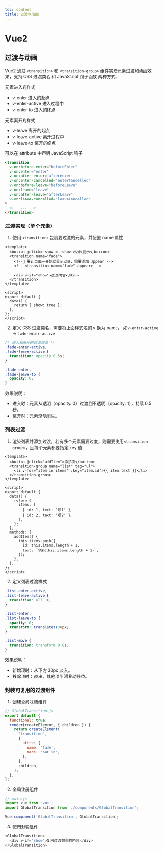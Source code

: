 ```yaml
---
toc: content
title: 过渡与动画
---
```


# Vue2

## 过渡与动画

Vue2 通过 `<transition>` 和 `<transition-group>` 组件实现元素过渡和动画效果，支持 CSS 过渡类名 和 JavaScript 钩子函数 两种方式。

元素进入的样式

- v-enter 进入的起点
- v-enter-active 进入过程中
- v-enter-to 进入的终点

元素离开的样式

- v-leave 离开的起点
- v-leave-active 离开过程中
- v-leave-to 离开的终点

可以在 attribute 中声明 JavaScript 钩子

```html
<transition
  v-on:before-enter="beforeEnter"
  v-on:enter="enter"
  v-on:after-enter="afterEnter"
  v-on:enter-cancelled="enterCancelled"
  v-on:before-leave="beforeLeave"
  v-on:leave="leave"
  v-on:after-leave="afterLeave"
  v-on:leave-cancelled="leaveCancelled"
>
  <!-- ... -->
</transition>
```

### 过渡实现（单个元素）

1. 使用 `<transition>` 包裹要过渡的元素，并配置 name 属性

```vue
<template>
  <button @click="show = !show">切换显示</button>
  <transition name="fade">
    <!--🔴 要让页面一开始就显示动画，需要添加 appear -->
    <!-- <transition name="fade" appear> -->

    <div v-if="show">过渡内容</div>
  </transition>
</template>

<script>
export default {
  data() {
    return { show: true };
  },
};
</script>
```

2. 定义 CSS 过渡类名，需要将上面样式名的 v 换为 name， 如`v-enter-active` => `fade-enter-active`

```css
/* 进入和离开的过渡效果 */
.fade-enter-active,
.fade-leave-active {
  transition: opacity 0.5s;
}

.fade-enter,
.fade-leave-to {
  opacity: 0;
}
```

效果说明：

- 进入时：元素从透明（opacity: 0）过渡到不透明（opacity: 1），持续 0.5 秒。
- 离开时：元素渐隐消失。

### 列表过渡

1. 渲染列表并添加过渡，若有多个元素需要过度，则需要使用`<transition-group>`，且每个元素都要指定 key 值

```vue
<template>
  <button @click="addItem">添加项</button>
  <transition-group name="list" tag="ul">
    <li v-for="item in items" :key="item.id">{{ item.text }}</li>
  </transition-group>
</template>

<script>
export default {
  data() {
    return {
      items: [
        { id: 1, text: '项1' },
        { id: 2, text: '项2' },
      ],
    };
  },
  methods: {
    addItem() {
      this.items.push({
        id: this.items.length + 1,
        text: `项${this.items.length + 1}`,
      });
    },
  },
};
</script>
```

2. 定义列表过渡样式

```css
.list-enter-active,
.list-leave-active {
  transition: all 1s;
}

.list-enter,
.list-leave-to {
  opacity: 0;
  transform: translateY(30px);
}

.list-move {
  transition: transform 0.8s;
}
```

效果说明：

- 新增项时：从下方 30px 淡入。
- 移除项时：淡出，其他项平滑移动补位。

### 封装可复用的过渡组件

1. 创建全局过渡组件

```javascript
// GlobalTransition.js
export default {
  functional: true,
  render(createElement, { children }) {
    return createElement(
      'transition',
      {
        attrs: {
          name: 'fade',
          mode: 'out-in',
        },
      },
      children,
    );
  },
};
```

2. 全局注册组件

```js
// main.js
import Vue from 'vue';
import GlobalTransition from './components/GlobalTransition';

Vue.component('GlobalTransition', GlobalTransition);
```

3. 使用封装组件

```js
<GlobalTransition>
  <div v-if="show">复用过渡效果的内容</div>
</GlobalTransition>
```

<BackTop></BackTop>
<SplashCursor></SplashCursor>
